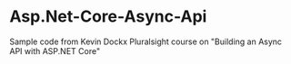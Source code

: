 # Asp.Net-Core-Async-Api
Sample code from Kevin Dockx Pluralsight course on "Building an Async API with ASP.NET Core"
